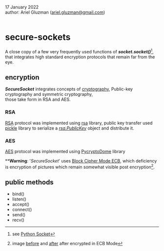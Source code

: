 17 January 2022<br />
author: Ariel Gluzman (ariel.gluzman@gmail.com)<br /><br />

# secure-sockets
A close copy of a few very frequently used functions of ***socket.socket()***[^1], that integrates high standard encryption protocols
that remain far from the eye.

## encryption

***SecureSocket*** integrates concepts of [cryptography](https://www.kaspersky.com/resource-center/definitions/what-is-cryptography),
Public-key cryptography and symmetric cryptography, </br>
those take form in RSA and AES.
### RSA
[RSA](https://en.wikipedia.org/wiki/RSA_(cryptosystem)) protocol was implemented using [rsa](https://stuvel.eu/python-rsa-doc/) library,
public key transfer used [pickle](https://docs.python.org/3/library/pickle.html#module-pickle) library to serialize a [_rsa.PublicKey_](https://stuvel.eu/python-rsa-doc/reference.html#rsa.PublicKey) object and distribute it.
### AES
[AES]() protocol was implemented using [PycryptoDome]() library


****Warning**: '_SecureSocket_' uses [Block Cipher Mode ECB](https://en.wikipedia.org/wiki/Block_cipher_mode_of_operation#Electronic_codebook_(ECB)), which deficiency is encryption of pictures which remain somewhat visible post encryption[^2].

## public methods
* bind()
* listen()
* accept()
* connect()
* send()
* recv()

[^1]: see [Python Socket](https://docs.python.org/3/library/socket.html)
[^2]: image [before](https://en.wikipedia.org/wiki/Block_cipher_mode_of_operation#/media/File:Tux.jpg) and [after](https://en.wikipedia.org/wiki/Block_cipher_mode_of_operation#/media/File:Tux_ecb.jpg) after encrypted in ECB Mode
